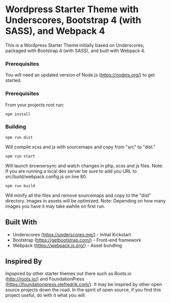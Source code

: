 # Wordpress Starter Theme with Underscores, Bootstrap 4 (with SASS), and Webpack 4

This is a Wordpress Starter Theme initially based on Underscores, packaged with Bootstrap 4 (with SASS), and built with Webpack 4.

### Prerequisites

You will need an updated version of Node.js (https://nodejs.org/) to get started.

### Prerequisites

From your projects root run:

```
npm install
```

### Building

```
npm run dist
```

Will compile scss and js with sourcemaps and copy from "src" to "dist." 

```
npm run start
```

Will launch browsersync and watch changes in php, scss and js files. Note: If you are running a local dev server be sure to add you URL to src/build/webpack.config.js on line 80.

```
npm run build
```

Will minify all the files and remove sourcemaps and copy to the "dist" directory. Images in assets will be optimized. Note: Depending on how many images you have it may take awhile on first run.

## Built With

* Underscores (https://underscores.me/) - Initial Kickstart
* Bootstrap (https://getbootstrap.com/) - Front-end framework
* Webpack (https://webpack.js.org/) - Asset bundling

## Inspired By

Inpspired by other starter themes out there such as Roots.io (http://roots.io/) and FoundationPress (https://foundationpress.olefredrik.com/). It may be inspired by other open source projects down the road. In the spirit of open source, if you find this project useful, do with it what you will.
